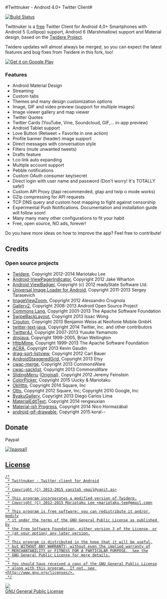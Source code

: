 #Twittnuker - Android 4.0+ Twitter Client#

[![Build Status](https://travis-ci.org/vanita5/twittnuker.svg?branch=f-droid)](https://travis-ci.org/vanita5/twittnuker)

Twittnuker is a [free](https://www.gnu.org/philosophy/free-sw.html) Twitter Client for Android 4.0+ Smartphones with Android 5 (Lollipop) support, Android 6 (Marshmallow) support and Material design, based on the [Twidere Project](https://github.com/mariotaku/twidere).

Twidere updates will almost always be merged, so you can expect the latest features and bug fixes from Twidere in this fork, too!

<a href="https://play.google.com/store/apps/details?id=de.vanita5.twittnuker">
  <img alt="Get it on Google Play"
       src="https://developer.android.com/images/brand/en_generic_rgb_wo_60.png" />
</a>

### Features ###

* Android Material Design
* Streaming
* Custom tabs
* Themes and many design customization options
* Image, GIF and video preview (support for multiple images)
* Image viewer gallery and map viewer
* Twitter Quotes
* Twitter Cards (YouTube, Vine, Soundcloud, GIF,... in-app preview)
* Android Tablet support
* Love Button (Retweet + Favorite in one action)
* Profile banner (header) image support
* Direct messages with conversation style
* Filters (mute unwanted tweets)
* Drafts feature
* t.co link auto expanding
* Multiple account support
* Pebble notifications
* Custom OAuth consumer key/secret
* Direct login with user name and password (Don't worry! It's TOTALLY safe!)
* Custom API Proxy (jtapi recommended, gtap and twip o mode works)
* GZip compressing for API requests
* TCP DNS query and custom host mapping to fight against censorship
* Experimental Push Notifications. Documentation and installation guide will follow soon!
* Many many many other configurations to fit your habit
* Free, open source, NO ads, forever!

Do you have more ideas on how to improve the app? Feel free to contribute!


## Credits ##

### Open source projects ###

* [Twidere](https://github.com/mariotaku/twidere), Copyright 2012-2014 Mariotaku Lee
* [Android-ViewPagerIndicator](https://github.com/JakeWharton/Android-ViewPagerIndicator/), Copyright 2012 Jake Wharton
* [Android ViewBadger](https://github.com/jgilfelt/android-viewbadger), Copyright (c) 2012 readyState Software Ltd.
* [Universal Image Loader for Android](https://github.com/nostra13/Android-Universal-Image-Loader), Copyright 2011-2013 Sergey Tarasevich
* [ImageViewZoom](https://github.com/sephiroth74/ImageViewZoom), Copyright 2012 Alessandro Crugnola
* [Gallery2](https://android.googlesource.com/platform/packages/apps/Gallery2), Copyright 2008-2013 Android Open Source Project
* [Commons Lang](http://commons.apache.org/proper/commons-lang/), Copyright 2001-2013 The Apache Software Foundation
* [SwipeBackLayout](https://github.com/Issacw0ng/SwipeBackLayout), Copyright 2013 Issac Wong
* [Crouton](https://github.com/keyboardsurfer/Crouton), Copyright 2013 Benjamin Weiss at Neofonie Mobile GmbH.
* [twitter-text-java](https://github.com/twitter/twitter-text), Copyright 2014 Twitter, Inc. and other contributors
* [Twitter4J](https://github.com/yusuke/twitter4j), Copyright 2007-2013 Yusuke Yamamoto
* [dnsjava](http://www.xbill.org/dnsjava/), Copyright 1999-2005, Brian Wellington
* [HttpMime](http://hc.apache.org/httpcomponents-client-ga/httpmime/), Copyright 1999-2013 The Apache Software Foundation
* [ACRA](http://github.com/ACRA/acra), Copyright 2013 Kevin Gaudin
* [drag-sort-listview](https://github.com/bauerca/drag-sort-listview), Copyright 2012 Carl Bauer
* [AndroidStaggeredGrid](https://github.com/etsy/AndroidStaggeredGrid), Copyright 2013 Etsy
* [cwac-merge](https://github.com/commonsguy/cwac-merge), Copyright 2013 CommonsWare
* [cwac-sacklist](https://github.com/commonsguy/cwac-sacklist), Copyright 2013 CommonsWare
* [SlidingMenu](https://github.com/mariotaku/SlidingMenu) ([Original](https://github.com/jfeinstein10/SlidingMenu)), Copyright 2012 Jeremy Feinstein
* [ColorPicker](https://github.com/uucky/ColorPicker-Android), Copyright 2015 Uucky & Mariotaku
* [OkHttp](https://github.com/square/okhttp), Copyright 2014 Square, Inc
* [Otto](https://github.com/square/otto), Copyright 2012 Square, Inc; Copyright 2010 Google, Inc
* [ByakuGallery](https://github.com/diegocarloslima/ByakuGallery), Copyright 2013 Diego Carlos Lima
* [MaterialEditText](https://github.com/rengwuxian/MaterialEditText), Copyright 2014 rengwuxian
* [Material-ish Progress](https://github.com/pnikosis/materialish-progress), Copyright 2014 Nico Hormazábal
* [android-gif-drawable](https://github.com/koral--/android-gif-drawable/), Copyright 2015 koral--

## Donate ##
Paypal

<a href="https://www.paypal.com/cgi-bin/webscr?cmd=_s-xclick&hosted_button_id=8PJGYL8TAE6SN"><img src="https://www.paypalobjects.com/en_US/i/btn/btn_donate_LG.gif" alt="[paypal]" />



## License ##


    /*
     * Twittnuker - Twitter client for Android
     *
     * Copyright (C) 2013-2015 vanita5 <mail@vanit.as>
     *
     * This program incorporates a modified version of Twidere.
     * Copyright (C) 2012-2015 Mariotaku Lee <mariotaku.lee@gmail.com>
     *
     * This program is free software: you can redistribute it and/or modify
     * it under the terms of the GNU General Public License as published by
     * the Free Software Foundation, either version 3 of the License, or
     * (at your option) any later version.
     *
     * This program is distributed in the hope that it will be useful,
     * but WITHOUT ANY WARRANTY; without even the implied warranty of
     * MERCHANTABILITY or FITNESS FOR A PARTICULAR PURPOSE.  See the
     * GNU General Public License for more details.
     *
     * You should have received a copy of the GNU General Public License
     * along with this program.  If not, see <http://www.gnu.org/licenses/>.
     */
     
<a href="https://www.gnu.org/licenses/gpl-3.0.en.html"><img src="https://www.gnu.org/graphics/gplv3-127x51.png"><br/>GNU General Public License</a>
